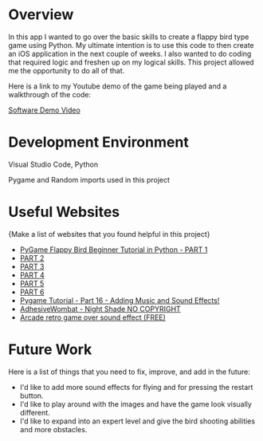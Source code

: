 # Overview

In this app I wanted to go over the basic skills to create a flappy bird type game using Python.  My ultimate intention
is to use this code to then create an iOS application in the next couple of weeks.  I also wanted to do coding that required logic
and freshen up on my logical skills.  This project allowed me the opportunity to do all of that.

Here is a link to my Youtube demo of the game being played and a walkthrough of the code:

[Software Demo Video](http://youtube.link.goes.here)

# Development Environment

Visual Studio Code, Python

Pygame and Random imports used in this project

# Useful Websites

{Make a list of websites that you found helpful in this project}
* [PyGame Flappy Bird Beginner Tutorial in Python - PART 1](https://www.youtube.com/watch?v=GiUGVOqqCKg)
* [PART 2](https://www.youtube.com/watch?v=SGdAYi_qAVg)
* [PART 3](https://www.youtube.com/watch?v=_7er9kqWpG4)
* [PART 4](https://www.youtube.com/watch?v=9bWGFWg7gc8)
* [PART 5](https://www.youtube.com/watch?v=-BIM0Uq8cj8)
* [PART 6](https://www.youtube.com/watch?v=aQJCLfEmSs4&t=22s)
* [Pygame Tutorial - Part 16 - Adding Music and Sound Effects!](https://www.youtube.com/watch?v=iIb_xOs2a_E)
* [AdhesiveWombat - Night Shade NO COPYRIGHT](https://www.youtube.com/watch?v=mRN_T6JkH-c&list=PLwJjxqYuirCLkq42mGw4XKGQlpZSfxsYd)
* [Arcade retro game over sound effect (FREE)](https://www.youtube.com/watch?v=gdrQrCOSFfI)


# Future Work

Here is a list of things that you need to fix, improve, and add in the future:
* I'd like to add more sound effects for flying and for pressing the restart button.
* I'd like to play around with the images and have the game look visually different.
* I'd like to expand into an expert level and give the bird shooting abilities and more obstacles.